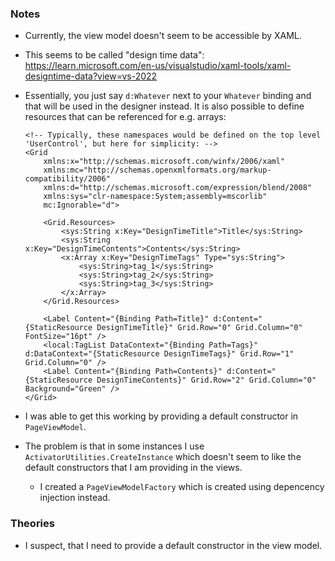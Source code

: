 ### Notes

-	Currently, the view model doesn't seem to be accessible by XAML.

-	This seems to be called "design time data":
	https://learn.microsoft.com/en-us/visualstudio/xaml-tools/xaml-designtime-data?view=vs-2022

-	Essentially, you just say `d:Whatever` next to your `Whatever` binding and that will be used in the designer instead.
	It is also possible to define resources that can be referenced for e.g. arrays:

	```xaml
    <!-- Typically, these namespaces would be defined on the top level 'UserControl', but here for simplicity: -->
    <Grid
        xmlns:x="http://schemas.microsoft.com/winfx/2006/xaml"
	    xmlns:mc="http://schemas.openxmlformats.org/markup-compatibility/2006" 
        xmlns:d="http://schemas.microsoft.com/expression/blend/2008" 
        xmlns:sys="clr-namespace:System;assembly=mscorlib"
        mc:Ignorable="d">

        <Grid.Resources>
            <sys:String x:Key="DesignTimeTitle">Title</sys:String>
            <sys:String x:Key="DesignTimeContents">Contents</sys:String>
            <x:Array x:Key="DesignTimeTags" Type="sys:String">
                <sys:String>tag_1</sys:String>
                <sys:String>tag_2</sys:String>
                <sys:String>tag_3</sys:String>
            </x:Array>
        </Grid.Resources>

        <Label Content="{Binding Path=Title}" d:Content="{StaticResource DesignTimeTitle}" Grid.Row="0" Grid.Column="0" FontSize="16pt" />
        <local:TagList DataContext="{Binding Path=Tags}" d:DataContext="{StaticResource DesignTimeTags}" Grid.Row="1" Grid.Column="0" />
        <Label Content="{Binding Path=Contents}" d:Content="{StaticResource DesignTimeContents}" Grid.Row="2" Grid.Column="0" Background="Green" />
    </Grid>
	```

-   I was able to get this working by providing a default constructor in `PageViewModel`.

-   The problem is that in some instances I use `ActivatorUtilities.CreateInstance` which doesn't seem to like the default constructors that I am providing
    in the views.

    -   I created a `PageViewModelFactory` which is created using depencency injection instead.

### Theories

-	I suspect, that I need to provide a default constructor in the view model.
